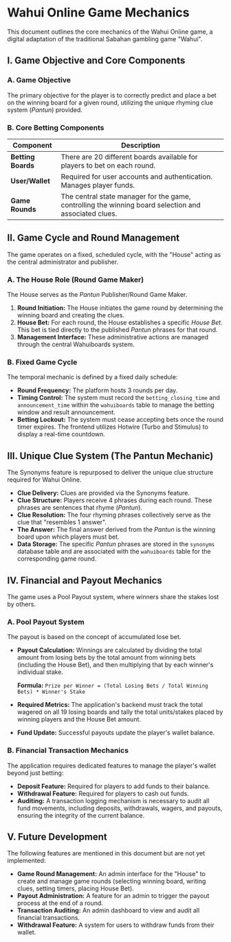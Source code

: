 # Wahui Online Game Mechanics

This document outlines the core mechanics of the Wahui Online game, a digital adaptation of the traditional Sabahan gambling game "Wahui".

## I. Game Objective and Core Components

### A. Game Objective

The primary objective for the player is to correctly predict and place a bet on the winning board for a given round, utilizing the unique rhyming clue system (*Pantun*) provided.

### B. Core Betting Components

| Component        | Description                                                                                                 |
| ---------------- | ----------------------------------------------------------------------------------------------------------- |
| **Betting Boards** | There are 20 different boards available for players to bet on each round.                                       |
| **User/Wallet**    | Required for user accounts and authentication. Manages player funds.                                        |
| **Game Rounds**    | The central state manager for the game, controlling the winning board selection and associated clues.         |

## II. Game Cycle and Round Management

The game operates on a fixed, scheduled cycle, with the "House" acting as the central administrator and publisher.

### A. The House Role (Round Game Maker)

The House serves as the *Pantun* Publisher/Round Game Maker.

1.  **Round Initiation:** The House initiates the game round by determining the winning board and creating the clues.
2.  **House Bet:** For each round, the House establishes a specific *House Bet*. This bet is tied directly to the published *Pantun* phrases for that round.
3.  **Management Interface:** These administrative actions are managed through the central Wahuiboards system.

### B. Fixed Game Cycle

The temporal mechanic is defined by a fixed daily schedule:

*   **Round Frequency:** The platform hosts 3 rounds per day.
*   **Timing Control:** The system must record the `betting_closing_time` and `announcement_time` within the `wahuiboards` table to manage the betting window and result announcement.
*   **Betting Lockout:** The system must cease accepting bets once the round timer expires. The frontend utilizes Hotwire (Turbo and Stimulus) to display a real-time countdown.

## III. Unique Clue System (The Pantun Mechanic)

The Synonyms feature is repurposed to deliver the unique clue structure required for Wahui Online.

*   **Clue Delivery:** Clues are provided via the Synonyms feature.
*   **Clue Structure:** Players receive 4 phrases during each round. These phrases are sentences that rhyme (*Pantun*).
*   **Clue Resolution:** The four rhyming phrases collectively serve as the clue that "resembles 1 answer".
*   **The Answer:** The final answer derived from the *Pantun* is the winning board upon which players must bet.
*   **Data Storage:** The specific *Pantun* phrases are stored in the `synonyms` database table and are associated with the `wahuiboards` table for the corresponding game round.

## IV. Financial and Payout Mechanics

The game uses a Pool Payout system, where winners share the stakes lost by others.

### A. Pool Payout System

The payout is based on the concept of accumulated lose bet.

*   **Payout Calculation:** Winnings are calculated by dividing the total amount from losing bets by the total amount from winning bets (including the House Bet), and then multiplying that by each winner's individual stake.

    **Formula:**
    `Prize per Winner = (Total Losing Bets / Total Winning Bets) * Winner's Stake`

*   **Required Metrics:** The application's backend must track the total wagered on all 19 losing boards and tally the total units/stakes placed by winning players and the House Bet amount.
*   **Fund Update:** Successful payouts update the player's wallet balance.

### B. Financial Transaction Mechanics

The application requires dedicated features to manage the player's wallet beyond just betting:

*   **Deposit Feature:** Required for players to add funds to their balance.
*   **Withdrawal Feature:** Required for players to cash out funds.
*   **Auditing:** A transaction logging mechanism is necessary to audit all fund movements, including deposits, withdrawals, wagers, and payouts, ensuring the integrity of the current balance.

## V. Future Development

The following features are mentioned in this document but are not yet implemented:

*   **Game Round Management:** An admin interface for the "House" to create and manage game rounds (selecting winning board, writing clues, setting timers, placing House Bet).
*   **Payout Administration:** A feature for an admin to trigger the payout process at the end of a round.
*   **Transaction Auditing:** An admin dashboard to view and audit all financial transactions.
*   **Withdrawal Feature:** A system for users to withdraw funds from their wallet.
